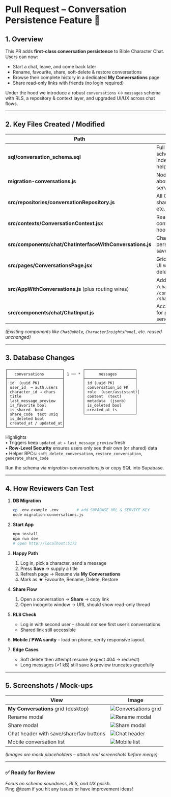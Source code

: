 # Pull Request – Conversation Persistence Feature 🚀

## 1. Overview

This PR adds **first-class conversation persistence** to Bible Character Chat.  
Users can now:

* Start a chat, leave, and come back later  
* Rename, favourite, share, soft-delete & restore conversations  
* Browse their complete history in a dedicated **My Conversations** page  
* Share read-only links with friends (no login required)

Under the hood we introduce a robust `conversations` ↔ `messages` schema with RLS, a repository & context layer, and upgraded UI/UX across chat flows.

---

## 2. Key Files Created / Modified

| Path | Purpose |
|------|---------|
| **sql/conversation_schema.sql** | Full PG/ Supabase schema ‑ tables, indexes, triggers, RLS, helper RPCs |
| **migration-conversations.js** | Node script to run the above SQL with service key |
| **src/repositories/conversationRepository.js** | All CRUD calls (create, share, soft-delete, etc.) |
| **src/contexts/ConversationContext.jsx** | React global state for conversations + helper hooks |
| **src/components/chat/ChatInterfaceWithConversations.js** | Chat UI wired to persistence (auto-save, share, favourite) |
| **src/pages/ConversationsPage.jsx** | Grid/list management UI with filters, rename, delete, share modals |
| **src/AppWithConversations.js** (plus routing wires) | Adds `/chat/:conversationId`, `/conversations`, `/shared/:shareCode` |
| **src/components/chat/ChatInput.js** | Accepts `onSendMessage` for persistence-aware sends |

*(Existing components like `ChatBubble`, `CharacterInsightsPanel`, etc. reused unchanged)*

---

## 3. Database Changes

```text
┌────────────────────────┐        ┌──────────────────────┐
│   conversations        │ 1 ── * │      messages        │
├────────────────────────┤        ├──────────────────────┤
│ id  (uuid PK)          │        │ id (uuid PK)         │
│ user_id  → auth.users  │        │ conversation_id FK   │
│ character_id → chars   │        │ role  (user/assistant)│
│ title                  │        │ content  (text)      │
│ last_message_preview   │        │ metadata  (jsonb)    │
│ is_favorite bool       │        │ is_deleted bool      │
│ is_shared  bool        │        │ created_at ts        │
│ share_code  text uniq  │        └──────────────────────┘
│ is_deleted bool        │
│ created_at / updated_at│
└────────────────────────┘
```

Highlights  
• Triggers keep `updated_at` + `last_message_preview` fresh  
• **Row-Level Security** ensures users only see their own (or shared) data  
• Helper RPCs: `soft_delete_conversation`, `restore_conversation`, `generate_share_code`  

Run the schema via _migration-conversations.js_ or copy SQL into Supabase.

---

## 4. How Reviewers Can Test

1. **DB Migration**  
   ```bash
   cp .env.example .env        # add SUPABASE_URL & SERVICE_KEY  
   node migration-conversations.js
   ```

2. **Start App**  
   ```bash
   npm install
   npm run dev
   # open http://localhost:5173
   ```

3. **Happy Path**  
   1. Log in, pick a character, send a message  
   2. Press **Save** → supply a title  
   3. Refresh page → Resume via **My Conversations**  
   4. Mark as ★ Favourite, Rename, Delete, Restore  

4. **Share Flow**  
   1. Open a conversation → **Share** → copy link  
   2. Open incognito window → URL should show read-only thread  

5. **RLS Check**  
   * Log in with second user – should _not_ see first user’s conversations  
   * Shared link still accessible

6. **Mobile / PWA sanity** – load on phone, verify responsive layout.

7. **Edge Cases**  
   * Soft delete then attempt resume (expect 404 → redirect)  
   * Long messages (>1 kB) still save & preview truncates gracefully  

---

## 5. Screenshots / Mock-ups

| View | Image |
|------|-------|
| **My Conversations** grid (desktop) | ![Conversations grid](https://dummyimage.com/800x450/0d1b2a/ffffff&text=Conversations+Grid) |
| Rename modal | ![Rename modal](https://dummyimage.com/600x350/0d1b2a/ffffff&text=Rename+Modal) |
| Share modal | ![Share modal](https://dummyimage.com/600x350/0d1b2a/ffffff&text=Share+Modal) |
| Chat header with save/share/fav buttons | ![Chat header](https://dummyimage.com/800x150/0d1b2a/ffffff&text=Chat+Header+Actions) |
| Mobile conversation list | ![Mobile list](https://dummyimage.com/375x667/0d1b2a/ffffff&text=Mobile+List) |

*(Images are mock placeholders – attach real screenshots before merge)*

---

### ✅  Ready for Review

*Focus on schema soundness, RLS, and UX polish.*  
Ping @team if you hit any issues or have improvement ideas!
